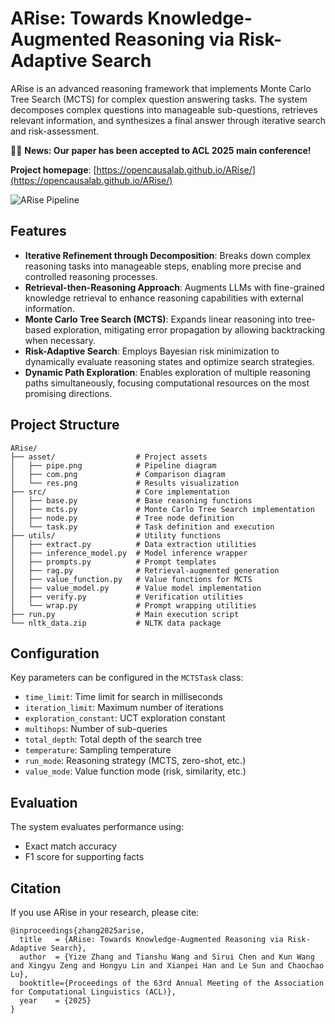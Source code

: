 # ARise: Towards Knowledge-Augmented Reasoning via Risk-Adaptive Search

ARise is an advanced reasoning framework that implements Monte Carlo Tree Search (MCTS) for complex question answering tasks. The system decomposes complex questions into manageable sub-questions, retrieves relevant information, and synthesizes a final answer through iterative search and risk-assessment.

🎉🎉 **News: Our paper has been accepted to ACL 2025 main conference!**

**Project homepage**: [https://opencausalab.github.io/ARise/](https://opencausalab.github.io/ARise/)

![ARise Pipeline](asset/pipe.png)

## Features

- **Iterative Refinement through Decomposition**: Breaks down complex reasoning tasks into manageable steps, enabling more precise and controlled reasoning processes.
- **Retrieval-then-Reasoning Approach**: Augments LLMs with fine-grained knowledge retrieval to enhance reasoning capabilities with external information.
- **Monte Carlo Tree Search (MCTS)**: Expands linear reasoning into tree-based exploration, mitigating error propagation by allowing backtracking when necessary.
- **Risk-Adaptive Search**: Employs Bayesian risk minimization to dynamically evaluate reasoning states and optimize search strategies.
- **Dynamic Path Exploration**: Enables exploration of multiple reasoning paths simultaneously, focusing computational resources on the most promising directions.

## Project Structure

```
ARise/
├── asset/                  # Project assets
│   ├── pipe.png            # Pipeline diagram
│   ├── com.png             # Comparison diagram
│   └── res.png             # Results visualization
├── src/                    # Core implementation
│   ├── base.py             # Base reasoning functions
│   ├── mcts.py             # Monte Carlo Tree Search implementation
│   ├── node.py             # Tree node definition
│   └── task.py             # Task definition and execution
├── utils/                  # Utility functions
│   ├── extract.py          # Data extraction utilities
│   ├── inference_model.py  # Model inference wrapper
│   ├── prompts.py          # Prompt templates
│   ├── rag.py              # Retrieval-augmented generation
│   ├── value_function.py   # Value functions for MCTS
│   ├── value_model.py      # Value model implementation
│   ├── verify.py           # Verification utilities
│   └── wrap.py             # Prompt wrapping utilities
├── run.py                  # Main execution script
└── nltk_data.zip           # NLTK data package
```

## Configuration

Key parameters can be configured in the `MCTSTask` class:

- `time_limit`: Time limit for search in milliseconds
- `iteration_limit`: Maximum number of iterations
- `exploration_constant`: UCT exploration constant
- `multihops`: Number of sub-queries
- `total_depth`: Total depth of the search tree
- `temperature`: Sampling temperature
- `run_mode`: Reasoning strategy (MCTS, zero-shot, etc.)
- `value_mode`: Value function mode (risk, similarity, etc.)

## Evaluation

The system evaluates performance using:
- Exact match accuracy
- F1 score for supporting facts

## Citation

If you use ARise in your research, please cite:

```
@inproceedings{zhang2025arise,
  title   = {ARise: Towards Knowledge-Augmented Reasoning via Risk-Adaptive Search},
  author  = {Yize Zhang and Tianshu Wang and Sirui Chen and Kun Wang and Xingyu Zeng and Hongyu Lin and Xianpei Han and Le Sun and Chaochao Lu},
  booktitle={Proceedings of the 63rd Annual Meeting of the Association for Computational Linguistics (ACL)},
  year    = {2025}
}
```
